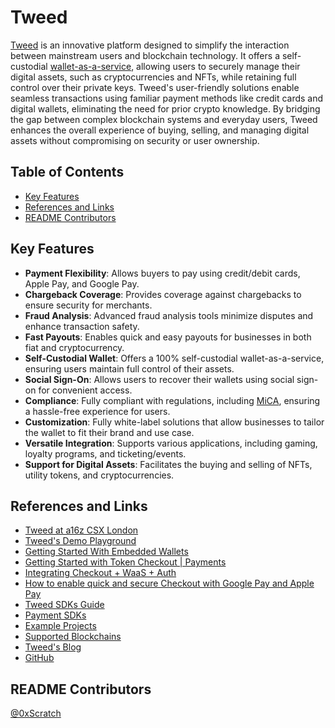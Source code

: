 # Tweed

[Tweed](https://paytweed.com/) is an innovative platform designed to simplify the interaction between mainstream users and blockchain technology. It offers a self-custodial [wallet-as-a-service](https://docs.paytweed.com/products/waas), allowing users to securely manage their digital assets, such as cryptocurrencies and NFTs, while retaining full control over their private keys. Tweed's user-friendly solutions enable seamless transactions using familiar payment methods like credit cards and digital wallets, eliminating the need for prior crypto knowledge. By bridging the gap between complex blockchain systems and everyday users, Tweed enhances the overall experience of buying, selling, and managing digital assets without compromising on security or user ownership.

## Table of Contents

- [Key Features](#key-features)
- [References and Links](#references-and-links)
- [README Contributors](#readme-contributors)

## Key Features

- **Payment Flexibility**: Allows buyers to pay using credit/debit cards, Apple Pay, and Google Pay.
- **Chargeback Coverage**: Provides coverage against chargebacks to ensure security for merchants.
- **Fraud Analysis**: Advanced fraud analysis tools minimize disputes and enhance transaction safety.
- **Fast Payouts**: Enables quick and easy payouts for businesses in both fiat and cryptocurrency.
- **Self-Custodial Wallet**: Offers a 100% self-custodial wallet-as-a-service, ensuring users maintain full control of their assets.
- **Social Sign-On**: Allows users to recover their wallets using social sign-on for convenient access.
- **Compliance**: Fully compliant with regulations, including [MiCA](https://www.investopedia.com/what-is-market-in-crypto-assets-6751039), ensuring a hassle-free experience for users.
- **Customization**: Fully white-label solutions that allow businesses to tailor the wallet to fit their brand and use case.
- **Versatile Integration**: Supports various applications, including gaming, loyalty programs, and ticketing/events.
- **Support for Digital Assets**: Facilitates the buying and selling of NFTs, utility tokens, and cryptocurrencies.

## References and Links

- [Tweed at a16z CSX London](https://www.youtube.com/watch?v=hrdtseAm_1k&t=19s)
- [Tweed's Demo Playground](https://demo.paytweed.com/)
- [Getting Started With Embedded Wallets](https://docs.paytweed.com/start-an-integration/embedded-wallets-or-waas)
- [Getting Started with Token Checkout | Payments](https://docs.paytweed.com/start-an-integration/token-checkout-or-payments/basic-checkout-integration)
- [Integrating Checkout + WaaS + Auth](https://docs.paytweed.com/start-an-integration/token-checkout-or-payments/checkout-+-waas-+-auth)
- [How to enable quick and secure Checkout with Google Pay and Apple Pay](https://docs.paytweed.com/start-an-integration/token-checkout-or-payments/features/apple-and-google-pay)
- [Tweed SDKs Guide](https://docs.paytweed.com/developer-tools/tweed-sdks)
- [Payment SDKs](https://docs.paytweed.com/developer-tools/tweed-sdks/payments-sdks)
- [Example Projects](https://docs.paytweed.com/developer-tools/example-projects)
- [Supported Blockchains](https://docs.paytweed.com/developer-tools/supported-blockchains)
- [Tweed's Blog](https://paytweed.com/blog)
- [GitHub](https://github.com/paytweed/)

## README Contributors

[@0xScratch](https://github.com/0xScratch)
